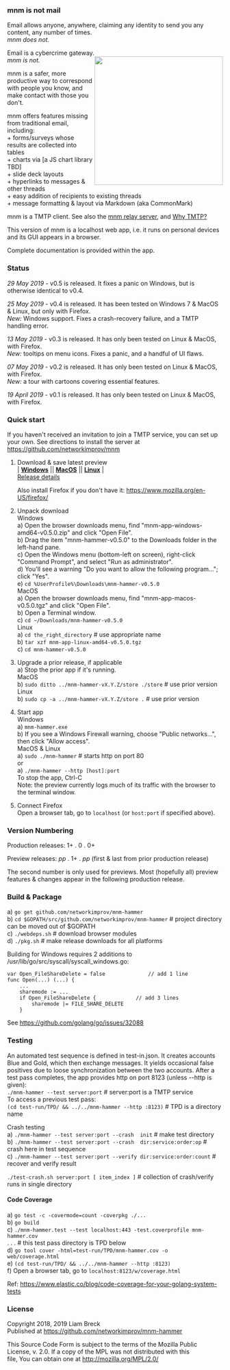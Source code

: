 ### mnm is not mail

Email allows anyone, anywhere, claiming any identity to send you any content, any number of times.  
_mnm does not._

Email is a cybercrime gateway.<img width="300" align="right" src="https://user-images.githubusercontent.com/458838/65545951-535f6980-decb-11e9-8f46-6122198097b0.png">  
_mnm is not._

mnm is a safer, more productive way to correspond with people you know, 
and make contact with those you don't.

mnm offers features missing from traditional email, including:  
\+ forms/surveys whose results are collected into tables  
\+ charts via [a JS chart library TBD]  
\+ slide deck layouts  
\+ hyperlinks to messages &amp; other threads  
\+ easy addition of recipients to existing threads  
\+ message formatting &amp; layout via Markdown (aka CommonMark)  

mnm is a TMTP client. See also the [mnm relay server](https://github.com/networkimprov/mnm), 
and [Why TMTP?](https://github.com/networkimprov/mnm/blob/master/Rationale.md) 

This version of mnm is a localhost web app, 
i.e. it runs on personal devices and its GUI appears in a browser. 

Complete documentation is provided within the app. 

### Status

_29 May 2019_ -
v0.5 is released. It fixes a panic on Windows, but is otherwise identical to v0.4.

_25 May 2019_ -
v0.4 is released. It has been tested on Windows 7 & MacOS & Linux, but only with Firefox.  
_New:_ Windows support. Fixes a crash-recovery failure, and a TMTP handling error.

_13 May 2019_ -
v0.3 is released. It has only been tested on Linux & MacOS, with Firefox.  
_New:_ tooltips on menu icons. Fixes a panic, and a handful of UI flaws.

_07 May 2019_ -
v0.2 is released. It has only been tested on Linux & MacOS, with Firefox.  
_New:_ a tour with cartoons covering essential features.

_19 April 2019_ -
v0.1 is released. It has only been tested on Linux & MacOS, with Firefox.

### Quick start

If you haven't received an invitation to join a TMTP service, you can set up your own.
See directions to install the server at https://github.com/networkimprov/mnm

1. Download & save latest preview  
|
[**Windows**](https://github.com/networkimprov/mnm-hammer/releases/download/v0.5.0/mnm-app-windows-amd64-v0.5.0.zip)
||
  [**MacOS**](https://github.com/networkimprov/mnm-hammer/releases/download/v0.5.0/mnm-app-macos-v0.5.0.tgz)
||
  [**Linux**](https://github.com/networkimprov/mnm-hammer/releases/download/v0.5.0/mnm-app-linux-amd64-v0.5.0.tgz)
|  
[Release details](https://github.com/networkimprov/mnm-hammer/releases/latest)

   Also install Firefox if you don't have it: https://www.mozilla.org/en-US/firefox/

1. Unpack download  
Windows  
a) Open the browser downloads menu, find "mnm-app-windows-amd64-v0.5.0.zip" and click "Open File".  
b) Drag the item "mnm-hammer-v0.5.0" to the Downloads folder in the left-hand pane.  
c) Open the Windows menu (bottom-left on screen), right-click "Command Prompt", and select "Run as administrator".  
d) You'll see a warning "Do you want to allow the following program..."; click "Yes".  
e) `cd %UserProfile%\Downloads\mnm-hammer-v0.5.0`  
MacOS  
a) Open the browser downloads menu, find "mnm-app-macos-v0.5.0.tgz" and click "Open File".  
b) Open a Terminal window.  
c) `cd ~/Downloads/mnm-hammer-v0.5.0`  
Linux  
a) `cd the_right_directory` # use appropriate name  
b) `tar xzf mnm-app-linux-amd64-v0.5.0.tgz`  
c) `cd mnm-hammer-v0.5.0`

1. Upgrade a prior release, if applicable  
a) Stop the prior app if it's running.  
MacOS  
b) `sudo ditto ../mnm-hammer-vX.Y.Z/store ./store` # use prior version  
Linux  
b) `sudo cp -a ../mnm-hammer-vX.Y.Z/store .` # use prior version

1. Start app  
Windows  
a) `mnm-hammer.exe`  
b) If you see a Windows Firewall warning, choose "Public networks...", then click "Allow access".  
MacOS & Linux  
a) `sudo ./mnm-hammer` # starts http on port 80  
or  
a) `./mnm-hammer --http [host]:port`  
To stop the app, Ctrl-C  
Note: the preview currently logs much of its traffic with the browser to the terminal window.

1. Connect Firefox  
Open a browser tab, go to `localhost` (or `host:port` if specified above).

### Version Numbering

Production releases: 1+ . 0 . 0+

Preview releases: _pp_ . 1+ . _pp_ (first & last from prior production release)

The second number is only used for previews. 
Most (hopefully all) preview features & changes appear in the following production release. 

### Build & Package

a) `go get github.com/networkimprov/mnm-hammer`  
b) `cd $GOPATH/src/github.com/networkimprov/mnm-hammer` # project directory can be moved out of $GOPATH  
c) `./webdeps.sh` # download browser modules  
d) `./pkg.sh` # make release downloads for all platforms

Building for Windows requires 2 additions to /usr/lib/go/src/syscall/syscall_windows.go:
```
var Open_FileShareDelete = false              // add 1 line
func Open(...) (...) {
	...
	sharemode := ...
	if Open_FileShareDelete {             // add 3 lines
		sharemode |= FILE_SHARE_DELETE
	}
```
See https://github.com/golang/go/issues/32088

### Testing

An automated test sequence is defined in test-in.json. 
It creates accounts Blue and Gold, which then exchange messages. 
It yields occasional false positives due to loose synchronization between the two accounts. 
After a test pass completes, the app provides http on port 8123 (unless --http is given):  
`./mnm-hammer --test server:port` # server:port is a TMTP service  
To access a previous test pass:  
`(cd test-run/TPD/ && ../../mnm-hammer --http :8123)` # TPD is a directory name

Crash testing  
a) `./mnm-hammer --test server:port --crash  init` # make test directory  
b) `./mnm-hammer --test server:port --crash  dir:service:order:op` # crash here in test sequence  
c) `./mnm-hammer --test server:port --verify dir:service:order:count` # recover and verify result

`./test-crash.sh server:port [ item_index ]` # collection of crash/verify runs in single directory

#### Code Coverage

a) `go test -c -covermode=count -coverpkg ./...`  
b) `go build`  
c) `./mnm-hammer.test --test localhost:443 -test.coverprofile mnm-hammer.cov`  
. . . \# this test pass directory is TPD below  
d) `go tool cover -html=test-run/TPD/mnm-hammer.cov -o web/coverage.html`  
e) `(cd test-run/TPD/ && ../../mnm-hammer --http :8123)`  
f) Open a browser tab, go to `localhost:8123/w/coverage.html`

Ref: https://www.elastic.co/blog/code-coverage-for-your-golang-system-tests

### License

   Copyright 2018, 2019 Liam Breck  
   Published at https://github.com/networkimprov/mnm-hammer

   This Source Code Form is subject to the terms of the Mozilla Public  
   License, v. 2.0. If a copy of the MPL was not distributed with this  
   file, You can obtain one at http://mozilla.org/MPL/2.0/

